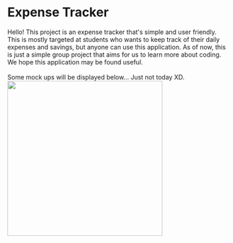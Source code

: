 # Expense Tracker

Hello! This project is an expense tracker that's simple and user friendly. This is mostly targeted at students
who wants to keep track of their daily expenses and savings, but anyone can use this application. As of now,
this is just a simple group project that aims for us to learn more about coding. We hope this application may
be found useful.
<br/>
<br/>
Some mock ups will be displayed below... Just not today XD.
<br/>
<img src="https://github.com/YxaBlue/BitBudget/assets/170600520/462bca02-7046-4c5d-a193-15a1686b2d39" width="350" height="350">
